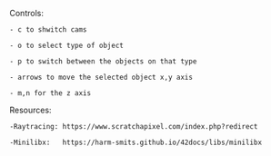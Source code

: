 


Controls:

    - c to shwitch cams
    
    - o to select type of object 
    
    - p to switch between the objects on that type
    
    - arrows to move the selected object x,y axis
    
    - m,n for the z axis

Resources:

    -Raytracing: https://www.scratchapixel.com/index.php?redirect
    
    -Minilibx:   https://harm-smits.github.io/42docs/libs/minilibx

